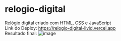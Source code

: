 # relogio-digital
Relógio digital criado com HTML, CSS e JavaScript
<br>
Link do Deploy: https://relogio-digital-livid.vercel.app
<br>
Resultado final:
![image](https://github.com/emanuelwp/relogio-digital/assets/98923537/32f7c89c-8510-49b8-882c-492f85f41a86)

